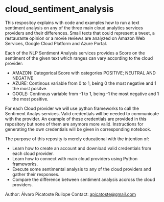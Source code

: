 # cloud_sentiment_analysis

This respositoy explains with code and examples how to run a text sentiment analysis on any of the three main cloud analytics services providers and their differences. Small texts that could represent a tweet, a restaurante opinion or a movie reviews are analyzed on Amazon Web Services, Google Cloud Platform and Azure Portal. 

Each of the NLP Sentiment Analysis services provides a Score on the sentiment of the given text which ranges can vary according to the cloud provider:

- AMAZON: Categorical Score with categories POSITIVE; NEUTRAL AND NEGATIVE
- AZURE: Continous variable from 0 to 1, being 0 the most negative and 1 the most positve.
- GOOLE: Continous variable from -1 to 1, being -1 the most negative and 1 the most positive.

For each Cloud provider we will use python frameworks to call the Sentiment Analys services. Valid credentials will be needed to communicate with the provider. An example of these credentials are provided in this repository but none of them are anymore more valid. Instructions for generating the own credentials will be given in corresponding notebook.

The purpose of this reposity is merely educational with the intention of:

- Learn how to create an account and download valid credentials from each cloud provider.
- Learn how to connect with main cloud providers using Python frameworks.
- Execute some sentimental analysis to any of the cloud providers and gather their responses.
- Compare the difference between sentiment analysis accross the cloud providers.

Author:
Álvaro Picatoste Ruilope
Contact:
apicatoste@gmail.com
